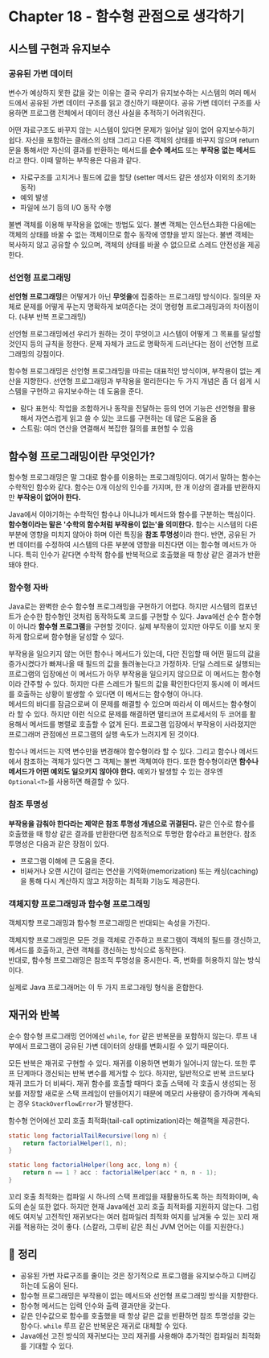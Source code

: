 # Chapter 18 - 함수형 관점으로 생각하기
## 시스템 구현과 유지보수
### 공유된 가변 데이터
변수가 예상하지 못한 값을 갖는 이유는 결국 우리가 유지보수하는 시스템의 여러 메서드에서 공유된 가변 데이터 구조를 읽고 갱신하기 때문이다. 공유 가변 데이터 구조를 사용하면 프로그램 전체에서 데이터 갱신 사실을 추적하기 어려워진다.

어떤 자료구조도 바꾸지 않는 시스템이 있다면 문제가 일어날 일이 없어 유지보수하기 쉽다. 자신을 포함하는 클래스의 상태 그리고 다른 객체의 상태를 바꾸지 않으며 return 문을 통해서만 자신의 결과를 반환하는 메서드를 **순수 메서드** 또는 **부작용 없는 메서드**라고 한다. 이때 말하는 부작용은 다음과 같다.

- 자료구조를 고치거나 필드에 값을 할당 (setter 메서드 같은 생성자 이외의 초기화 동작)
- 예외 발생
- 파일에 쓰기 등의 I/O 동작 수행

불변 객체를 이용해 부작용을 없애는 방법도 있다. 불변 객체는 인스턴스화한 다음에는 객체의 상태를 바꿀 수 없는 객체이므로 함수 동작에 영향을 받지 않는다. 불변 객체는 복사하지 않고 공유할 수 있으며, 객체의 상태를 바꿀 수 없으므로 스레드 안전성을 제공한다.

### 선언형 프로그래밍
**선언형 프로그래밍**은 어떻게가 아닌 **무엇을**에 집중하는 프로그래밍 방식이다. 질의문 자체로 문제를 어떻게 푸는지 명확하게 보여준다는 것이 명령형 프로그래밍과의 차이점이다. (내부 반복 프로그래밍)

선언형 프로그래밍에선 우리가 원하는 것이 무엇이고 시스템이 어떻게 그 목표를 달성할 것인지 등의 규칙을 정한다. 문제 자체가 코드로 명확하게 드러난다는 점이 선언형 프로그래밍의 강점이다.

함수형 프로그래밍은 선언형 프로그래밍을 따르는 대표적인 방식이며, 부작용이 없는 계산을 지향한다. 선언형 프로그래밍과 부작용을 멀리한다는 두 가지 개념은 좀 더 쉽게 시스템을 구현하고 유지보수하는 데 도움을 준다.

- 람다 표현식: 작업을 조합하거나 동작을 전달하는 등의 언어 기능은 선언형을 활용해서 자연스럽게 읽고 쓸 수 있는 코드를 구현하는 데 많은 도움을 줌
- 스트림: 여러 연산을 연결해서 복잡한 질의를 표현할 수 있음

## 함수형 프로그래밍이란 무엇인가?
함수형 프로그래밍은 말 그대로 함수를 이용하는 프로그래밍이다. 여기서 말하는 함수는 수학적인 함수와 같다. 함수는 0개 이상의 인수를 가지며, 한 개 이상의 결과를 반환하지만 **부작용이 없어야 한다.**

Java에서 이야기하는 수학적인 함수냐 아니냐가 메서드와 함수를 구분하는 핵심이다. **함수형이라는 말은 '수학의 함수처럼 부작용이 없는'을 의미한다.** 함수는 시스템의 다른 부분에 영향을 미치지 않아야 하며 이런 특징을 **참조 투명성**이라 한다. 반면, 공유된 가변 데이터를 수정하여 시스템의 다른 부분에 영향을 미친다면 이는 함수형 메서드가 아니다. 특히 인수가 같다면 수학적 함수를 반복적으로 호출했을 때 항상 같은 결과가 반환돼야 한다.

### 함수형 자바
Java로는 완벽한 순수 함수형 프로그래밍을 구현하기 어렵다. 하지만 시스템의 컴포넌트가 순수한 함수형인 것처럼 동작하도록 코드를 구현할 수 있다. Java에선 순수 함수형이 아니라 **함수형 프로그램**을 구현할 것이다. 실제 부작용이 있지만 아무도 이를 보지 못하게 함으로써 함수형을 달성할 수 있다.

부작용을 일으키지 않는 어떤 함수나 메서드가 있는데, 다만 진입할 때 어떤 필드의 값을 증가시켰다가 빠져나올 때 필드의 값을 돌려놓는다고 가정하자. 단일 스레드로 실행되는 프로그램의 입장에선 이 메서드가 아무 부작용을 일으키지 않으므로 이 메서드는 함수형이라 간주할 수 있다. 하지만 다른 스레드가 필드의 값을 확인한다던지 동시에 이 메서드를 호출하는 상황이 발생할 수 있다면 이 메서드는 함수형이 아니다.  
메서드의 바디를 잠금으로써 이 문제를 해결할 수 있으며 따라서 이 메서드는 함수형이라 할 수 있다. 하지만 이런 식으로 문제를 해결하면 멀티코어 프로세서의 두 코어를 활용해서 메서드를 병렬로 호출할 수 없게 된다. 프로그램 입장에서 부작용이 사라졌지만 프로그래머 관점에선 프로그램의 실행 속도가 느려지게 된 것이다.

함수나 메서드는 지역 변수만을 변경해야 함수형이라 할 수 있다. 그리고 함수나 메서드에서 참조하는 객체가 있다면 그 객체는 불변 객체여야 한다. 또한 함수형이라면 **함수나 메서드가 어떤 예외도 일으키지 않아야 한다.** 예외가 발생할 수 있는 경우엔 `Optional<T>`를 사용하면 해결할 수 있다.

### 참조 투명성
**부작용을 감춰야 한다라는 제약은 참조 투명성 개념으로 귀결된다.** 같은 인수로 함수를 호출했을 때 항상 같은 결과를 반환한다면 참조적으로 투명한 함수라고 표현한다. 참조 투명성은 다음과 같은 장점이 있다.

- 프로그램 이해에 큰 도움을 준다.
- 비싸거나 오랜 시간이 걸리는 연산을 기억화(memorization) 또는 캐싱(caching)을 통해 다시 계산하지 않고 저장하는 최적화 기능도 제공한다.

### 객체지향 프로그래밍과 함수형 프로그래밍
객체지향 프로그래밍과 함수형 프로그래밍은 반대되는 속성을 가진다.

객체지향 프로그래밍은 모든 것을 객체로 간주하고 프로그램이 객체의 필드를 갱신하고, 메서드를 호출하고, 관련 객체를 갱신하는 방식으로 동작한다.  
반대로, 함수형 프로그래밍은 참조적 투명성을 중시한다. 즉, 변화를 허용하지 않는 방식이다.

실제로 Java 프로그래머는 이 두 가지 프로그래밍 형식을 혼합한다.

## 재귀와 반복
순수 함수형 프로그래밍 언어에선 `while`, `for` 같은 반복문을 포함하지 않는다. 루프 내부에서 프로그램이 공유된 가변 데이터의 상태를 변화시킬 수 있기 때문이다.

모든 반복은 재귀로 구현할 수 있다. 재귀를 이용하면 변화가 일어나지 않는다. 또한 루프 단계마다 갱신되는 반복 변수를 제거할 수 있다. 하지만, 일반적으로 반복 코드보다 재귀 코드가 더 비싸다. 재귀 함수를 호출할 때마다 호출 스택에 각 호출시 생성되는 정보를 저장할 새로운 스택 프레임이 만들어지기 때문에 메모리 사용량이 증가하며 계속되는 경우 `StackOverflowError`가 발생한다.

함수형 언어에선 꼬리 호출 최적화(tail-call optimization)라는 해결책을 제공한다.

```java
static long factorialTailRecursive(long n) {
    return factorialHelper(1, n);
}

static long factorialHelper(long acc, long n) {
    return n == 1 ? acc : factorialHelper(acc * n, n - 1);
}
```

꼬리 호출 최적화는 컴파일 시 하나의 스택 프레임을 재활용하도록 하는 최적화이며, 속도의 손실 또한 없다. 하지만 현재 Java에선 꼬리 호출 최적화를 지원하지 않는다. 그럼에도 여저닣 고전적인 재귀보다는 여러 컴파일러 최적화 여지를 남겨둘 수 있는 꼬리 재귀를 적용하는 것이 좋다. (스칼라, 그루비 같은 최신 JVM 언어는 이를 지원한다.)

## 📌 정리
- 공유된 가변 자료구조를 줄이는 것은 장기적으로 프로그램을 유지보수하고 디버깅하는데 도움이 된다.
- 함수형 프로그래밍은 부작용이 없는 메서드와 선언형 프로그래밍 방식을 지향한다.
- 함수형 메서드는 입력 인수와 출력 결과만을 갖는다.
- 같은 인수값으로 함수를 호출했을 때 항상 같은 값을 반환하면 참조 투명성을 갖는 함수다. `while` 루프 같은 반복문은 재귀로 대체할 수 있다.
- Java에선 고전 방식의 재귀보다는 꼬리 재귀를 사용해야 추가적인 컴파일러 최적화를 기대할 수 있다.